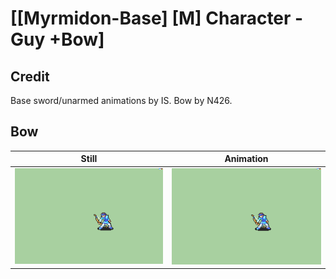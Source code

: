 # [\[Myrmidon-Base\] \[M\] Character - Guy +Bow]

## Credit

Base sword/unarmed animations by IS.
Bow by N426.
	
## Bow

| Still | Animation |
| :---: | :-------: |
| ![Bow still](./Bow_000.png) | ![Bow animation](./Bow.gif) |

